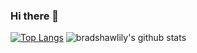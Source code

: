 ### Hi there 👋

<!--
**bradshawlily/bradshawlily** is a ✨ _special_ ✨ repository because its `README.md` (this file) appears on your GitHub profile.

Here are some ideas to get you started:

- 🔭 I’m currently working on ...
- 🌱 I’m currently learning ...
- 👯 I’m looking to collaborate on ...
- 🤔 I’m looking for help with ...
- 💬 Ask me about ...
- 📫 How to reach me: ...
- 😄 Pronouns: ...
- ⚡ Fun fact: ...
-->


[![Top Langs](https://github-readme-stats.vercel.app/api/top-langs/?username=bradshawlily&show_icons=true&theme=radical)](https://github.com/bradshawlily/github-readme-stats)
![bradshawlily's github stats](https://github-readme-stats.vercel.app/api?username=bradshawlily&show_icons=true&theme=radical)
